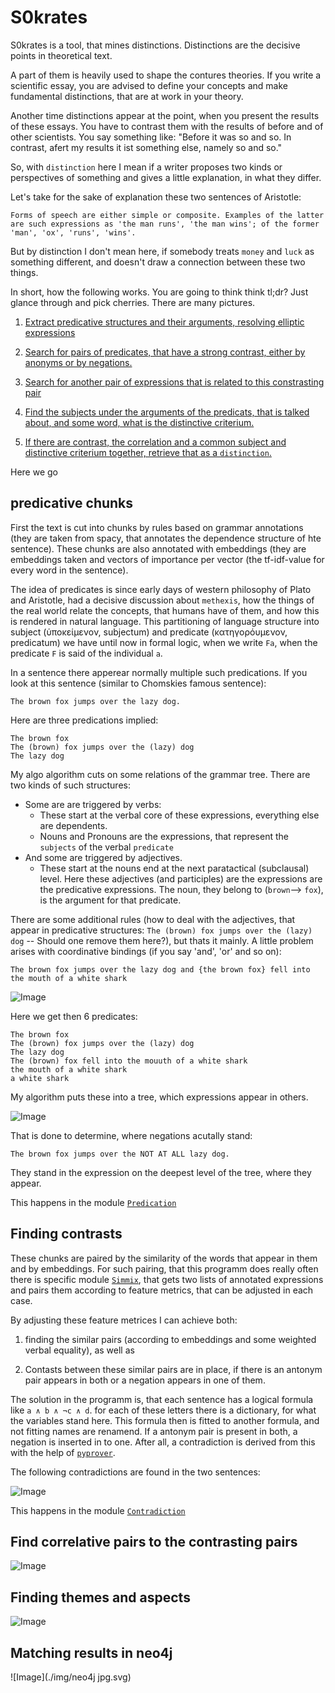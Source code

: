 # S0krates

S0krates is a tool, that mines distinctions. Distinctions are the decisive points in theoretical text.



A part of them is heavily used to shape the contures theories. If you write a scientific essay, you are advised to define your concepts and make fundamental distinctions, that are at work in your theory.

Another time distinctions appear at the point, when you present the results of these essays. You have to contrast them with the results of before and of other scientists. You say something like: "Before it was so and so. In contrast, afert my results it ist something else, namely so and so."



So, with ``distinction`` here I mean if a writer proposes two kinds or perspectives of something and gives a little explanation, in what they differ. 

Let's take for the sake of explanation these two sentences of Aristotle:

    Forms of speech are either simple or composite. Examples of the latter are such expressions as 'the man runs', 'the man wins'; of the former 'man', 'ox', 'runs', 'wins'.

But by distinction I don't mean here, if somebody treats `money` and `luck` as something different, and doesn't draw a connection between these two things.



In short, how the following works. You are going to think think tl;dr? Just glance through and pick cherries. There are many pictures.
 
  1. [Extract predicative structures and their arguments, resolving elliptic expressions](#predicative-chunks)

  2. [Search for pairs of predicates, that have a strong contrast, either by anonyms or by negations.](#finding-contrasts)
  3. [Search for another pair of expressions that is related to this constrasting pair](#find-correlative-pairs-to-the-contrasting-pairs)
  4. [Find the subjects under the arguments of the predicats, that is talked about, and some word, what is the distinctive criterium.](#finding-themes-and-aspects)
  5. [If there are contrast, the correlation and a common subject and distinctive criterium together, retrieve that as a ``distinction``.](#matching-results-in-neo4j)
  
Here we go


## predicative chunks

First the text is cut into chunks by rules based on grammar annotations (they are taken from spacy, that annotates the dependence structure of hte sentence). These chunks are also annotated with embeddings (they are embeddings taken and vectors of importance per vector (the tf-idf-value for every word in the sentence). 

The idea of predicates is since early days of western philosophy of Plato and Aristotle, had a decisive discussion about `methexis`, how the things of the real world relate the concepts, that humans have of them, and how this is rendered in natural language. This partitioning of language structure into subject (ὑποκείμενον, subjectum) and predicate (κατηγορόυμενον, predicatum) we have until now in formal logic, when we write `Fa`, when the predicate `F` is said of the individual `a`.

In a sentence there apperear normally multiple such predications. If you look at this sentence (similar to Chomskies famous sentence):

    The brown fox jumps over the lazy dog.
    
Here are three predications implied:
    
    The brown fox
    The (brown) fox jumps over the (lazy) dog
    The lazy dog

My algo algorithm cuts on some relations of the grammar tree. There are two kinds of such structures: 

* Some are are triggered by verbs:
     * These start at the verbal core of these expressions, everything else are dependents.
     * Nouns and Pronouns are the expressions, that represent the `subjects` of the verbal `predicate`
* And some are triggered by adjectives.
     * These start at the nouns end at the next paratactical (subclausal) level. 
     Here these adjectives (and participles) are the expressions are the predicative expressions. The noun, they belong to (`brown`--> `fox`), is the argument for that predicate.
     
There are some additional rules (how to deal with the adjectives, that appear in predicative structures: `The (brown) fox jumps over the (lazy) dog` -- Should one remove them here?), but thats it mainly. A little problem arises with coordinative bindings (if you say 'and', 'or' and so on):

    The brown fox jumps over the lazy dog and {the brown fox} fell into the mouth of a white shark
    
   
![Image](dependency.png)   
   
Here we get then 6 predicates:

    The brown fox                               
    The (brown) fox jumps over the (lazy) dog
    The lazy dog
    The (brown) fox fell into the mouuth of a white shark
    the mouth of a white shark
    a white shark

My algorithm puts these into a tree, which expressions appear in others.

![Image](predicate_chunks.svg)

That is done to determine, where negations acutally stand:

    The brown fox jumps over the NOT AT ALL lazy dog.

They stand in the expression on the deepest level of the tree, where they appear. 

This happens in the module [`Predication`](../predicatrix2.py)

## Finding contrasts

These chunks are paired by the similarity of the words that appear in them and by embeddings. For such pairing, that this programm does really often there is specific module [`Simmix`](../simmix.py), that gets two lists of annotated expressions and pairs them according to feature metrics, that can be adjusted in each case. 

By adjusting these feature metrices I can achieve both:
 
 1. finding the similar pairs (according to embeddings and some weighted verbal equality), as well as 

 2. Contasts between these similar pairs are in place, if there is an antonym pair appears in both or a negation appears in one of them.

 The solution in the programm is, that each sentence has a logical formula like `a ∧ b ∧ ¬c ∧ d`. for each of these letters there is a dictionary, for what the variables stand here. This formula then is fitted to another formula, and not fitting names are renamend. If a antonym pair is present in both, a negation is inserted in to one. After all, a contradiction is derived from this with the help of [`pyprover`](https://github.com/evhub/pyprover).  
 
The following contradictions are found in the two sentences: 

![Image](contradiction.svg)

This happens in the module [`Contradiction`](../contradictrix.py)

## Find correlative pairs to the contrasting pairs



![Image](correlation.svg)

## Finding themes and aspects

![Image](subjects_aspects.svg)

## Matching results in neo4j

![Image](./img/neo4j jpg.svg)
 